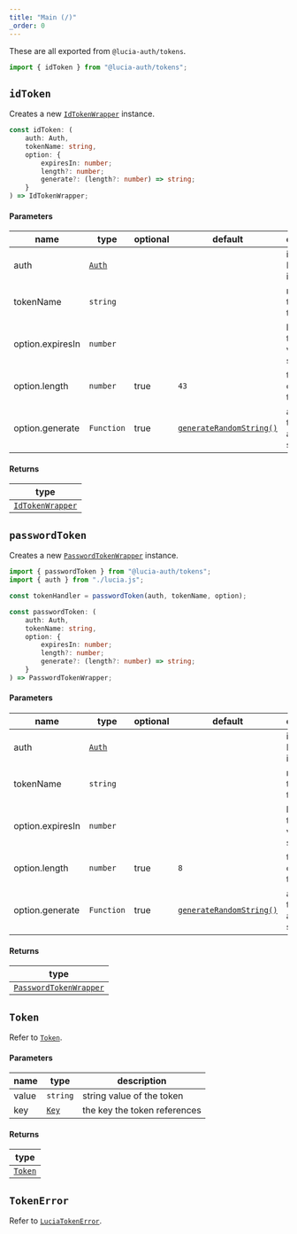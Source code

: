 ```yaml
---
title: "Main (/)"
_order: 0
---
```


These are all exported from `@lucia-auth/tokens`.

```ts
import { idToken } from "@lucia-auth/tokens";
```

## `idToken`

Creates a new [`IdTokenWrapper`](/reference/tokens/idtokenwrapper) instance.

```ts
const idToken: (
	auth: Auth,
	tokenName: string,
	option: {
		expiresIn: number;
		length?: number;
		generate?: (length?: number) => string;
	}
) => IdTokenWrapper;
```

#### Parameters

| name            | type                                 | optional | default                                                                           | description                              |
| --------------- | ------------------------------------ | -------- | --------------------------------------------------------------------------------- | ---------------------------------------- |
| auth            | [`Auth`](/reference/lucia-auth/auth) |          |                                                                                   | initialized Lucia instance               |
| tokenName       | `string`                             |          |                                                                                   | name of the token type                   |
| option.expiresIn  | `number`                             |          |                                                                                   | how long the key is valid for in seconds |
| option.length   | `number`                             | true     | `43`                                                                              | the length of the token                  |
| option.generate | `Function`                           | true     | [`generateRandomString()`](/reference/lucia-auth/lucia-auth#generaterandomstring) | a function that returns a random string  |

#### Returns

| type                                                 |
| ---------------------------------------------------- |
| [`IdTokenWrapper`](/reference/tokens/idtokenwrapper) |

## `passwordToken`

Creates a new [`PasswordTokenWrapper`](/reference/tokens/passwordtokenwrapper) instance.

```ts
import { passwordToken } from "@lucia-auth/tokens";
import { auth } from "./lucia.js";

const tokenHandler = passwordToken(auth, tokenName, option);
```

```ts
const passwordToken: (
	auth: Auth,
	tokenName: string,
	option: {
		expiresIn: number;
		length?: number;
		generate?: (length?: number) => string;
	}
) => PasswordTokenWrapper;
```

#### Parameters

| name            | type                                 | optional | default                                                                           | description                                                         |
| --------------- | ------------------------------------ | -------- | --------------------------------------------------------------------------------- | ------------------------------------------------------------------- |
| auth            | [`Auth`](/reference/lucia-auth/auth) |          |                                                                                   | initialized Lucia instance                                          |
| tokenName       | `string`                             |          |                                                                                   | name of the token type                                              |
| option.expiresIn  | `number`                     |          |                                                                                   | how long the key is valid for in seconds |
| option.length   | `number`                             | true     | `8`                                                                               | the length of the token                                             |
| option.generate | `Function`                           | true     | [`generateRandomString()`](/reference/lucia-auth/lucia-auth#generaterandomstring) | a function that returns a random string                             |

#### Returns

| type                                                             |
| ---------------------------------------------------------------- |
| [`PasswordTokenWrapper`](/reference/tokens/passwordtokenwrapper) |

## `Token`

Refer to [`Token`](/reference/tokens/token).

#### Parameters

| name  | type                                     | description                  |
| ----- | ---------------------------------------- | ---------------------------- |
| value | `string`                                 | string value of the token    |
| key   | [`Key`](/reference/lucia-auth/types#key) | the key the token references |

#### Returns

| type                               |
| ---------------------------------- |
| [`Token`](/reference/tokens/token) |

## `TokenError`

Refer to [`LuciaTokenError`](/reference/tokens/luciatokenerror).
